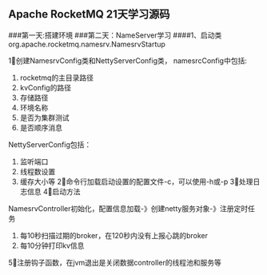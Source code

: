## Apache RocketMQ 21天学习源码
###第一天:搭建环境
###第二天：NameServer学习
####1、启动类
org.apache.rocketmq.namesrv.NamesrvStartup

1⃣️创建NamesrvConfig类和NettyServerConfig类，
namesrcConfig中包括:
1. rocketmq的主目录路径
2. kvConfig的路径
3. 存储路径
4. 环境名称
5. 是否为集群测试
6. 是否顺序消息

NettyServerConfig包括：
1. 监听端口
2. 线程数设置
3. 缓存大小等
2⃣️命令行加载启动设置的配置文件-c，可以使用-h或-p
3⃣️处理日志信息
4⃣️启动方法

NamesrvController初始化，配置信息加载-》创建netty服务对象-》注册定时任务
1. 每10秒扫描过期的broker，在120秒内没有上报心跳的broker
2. 每10分钟打印kv信息

5⃣️注册钩子函数，在jvm退出是关闭数据controller的线程池和服务等


